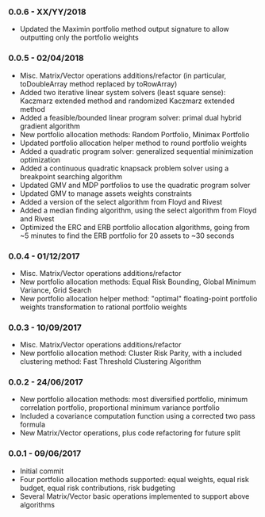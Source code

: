### 0.0.6 - XX/YY/2018
- Updated the Maximin portfolio method output signature to allow outputting only the portfolio weights

### 0.0.5 - 02/04/2018
- Misc. Matrix/Vector operations additions/refactor (in particular, toDoubleArray method replaced by toRowArray)
- Added two iterative linear system solvers (least square sense): Kaczmarz extended method and randomized Kaczmarz extended method
- Added a feasible/bounded linear program solver: primal dual hybrid gradient algorithm
- New portfolio allocation methods: Random Portfolio, Minimax Portfolio
- Updated portfolio allocation helper method to round portfolio weights 
- Added a quadratic program solver: generalized sequential minimization optimization
- Added a continuous quadratic knapsack problem solver using a breakpoint searching algorithm
- Updated GMV and MDP portfolios to use the quadratic program solver
- Updated GMV to manage assets weights constraints
- Added a version of the select algorithm from Floyd and Rivest
- Added a median finding algorithm, using the select algorithm from Floyd and Rivest
- Optimized the ERC and ERB portfolio allocation algorithms, going from ~5 minutes to find the ERB portfolio for 20 assets to ~30 seconds

### 0.0.4 - 01/12/2017
- Misc. Matrix/Vector operations additions/refactor
- New portfolio allocation methods: Equal Risk Bounding, Global Minimum Variance, Grid Search
- New portfolio allocation helper method: "optimal" floating-point portfolio weights transformation to rational portfolio weights

### 0.0.3 - 10/09/2017
- Misc. Matrix/Vector operations additions/refactor
- New portfolio allocation method: Cluster Risk Parity, with a included clustering method: Fast Threshold Clustering Algorithm

### 0.0.2 - 24/06/2017

- New portfolio allocation methods: most diversified portfolio, minimum correlation portfolio, proportional minimum variance portfolio
- Included a covariance computation function using a corrected two pass formula
- New Matrix/Vector operations, plus code refactoring for future split

### 0.0.1 - 09/06/2017

- Initial commit
- Four portfolio allocation methods supported: equal weights, equal risk budget, equal risk contributions, risk budgeting
- Several Matrix/Vector basic operations implemented to support above algorithms
